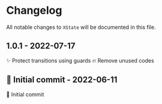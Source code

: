 # Changelog

All notable changes to `XState` will be documented in this file.

## 1.0.1 - 2022-07-17

✨ Protect transitions using guards
🔥 Remove unused codes

## 🎉 Initial commit - 2022-06-11

🎉 Initial commit
